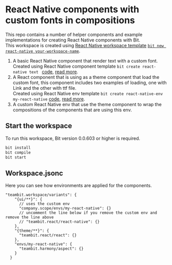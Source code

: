 # React Native components with custom fonts in compositions

This repo contains a number of helper components and example implementations for creating React Native components with Bit.  
This workspace is created using [React Native workspace template](https://github.com/teambit/templates/tree/main/react-native/templates) [`bit new react-native your-workspace-name`](https://bit.dev/teambit/react/react-native/~code/templates/react-workspace/index.ts).

1. A basic React Native component that render text with a custom font.  
   Created using React Native component template `bit create react-native text ` [code](https://bit.dev/teambit/react/react-native/~code/templates/react-native-component/index.ts), [read more](https://harmony-docs.bit.dev/building-with-bit/creating-components/).
2. A React component that is using as a theme component that load the custom font, this component includes two examples of loading, one with Link and the other with ttf file.  
   Created using React Native env template `bit create react-native-env my-react-native` [code](https://bit.dev/teambit/react/react-native/~code/templates/react-native-env/index.ts), [read more](https://harmony-docs.bit.dev/building-with-bit/creating-components/).
3. A custom React Native env that use the theme component to wrap the compositions of the components that are using this env.

## Start the workspace

To run this workspace, Bit version 0.0.603 or higher is required.

```bash
bit install
bit compile
bit start
```

## Workspace.jsonc

Here you can see how environments are applied for the components.

```
"teambit.workspace/variants": {
    "{ui/**}": {
      // uses the custom env
      "company.scope/envs/my-react-native": {}
      // uncomment the line below if you remove the custom env and remove the line above
      // "teambit.react/react-native": {}
    },
    "{theme/**}": {
      "teambit.react/react": {}
    },
    "envs/my-react-native": {
      "teambit.harmony/aspect": {}
    }
  }
```
